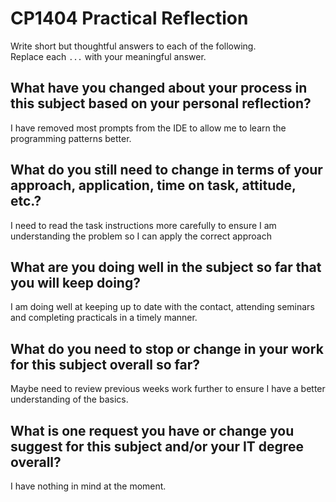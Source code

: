 # CP1404 Practical Reflection

Write short but thoughtful answers to each of the following.  
Replace each `...` with your meaningful answer.

## What have you changed about your process in this subject based on your personal reflection?

I have removed most prompts from the IDE to allow me to learn the programming patterns better.

## What do you still need to change in terms of your approach, application, time on task, attitude, etc.?

I need to read the task instructions more carefully to ensure I am understanding the problem so I can apply the correct
approach

## What are you doing well in the subject so far that you will keep doing?

I am doing well at keeping up to date with the contact, attending seminars and completing practicals in a timely manner.

## What do you need to stop or change in your work for this subject overall so far?

Maybe need to review previous weeks work further to ensure I have a better understanding of the basics. 

## What is one request you have or change you suggest for this subject and/or your IT degree overall?

I have nothing in mind at the moment.
